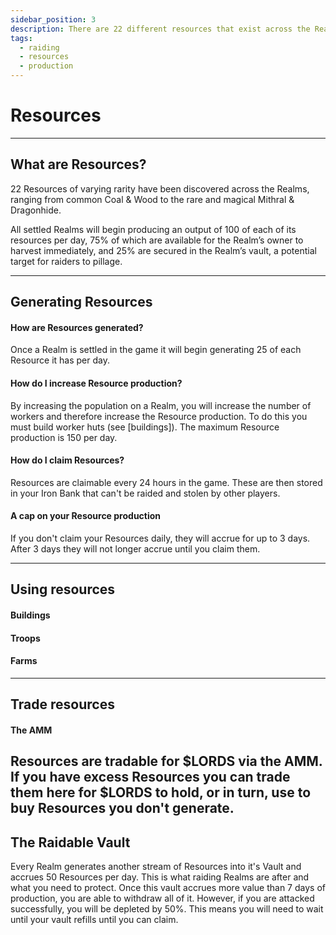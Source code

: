 ```yaml
---
sidebar_position: 3
description: There are 22 different resources that exist across the Realms.
tags:
  - raiding
  - resources
  - production
---
```


# Resources

---

## What are Resources?

22 Resources of varying rarity have been discovered across the Realms, ranging from common Coal & Wood to the rare and magical Mithral & Dragonhide.

All settled Realms will begin producing an output of 100 of each of its resources per day, 75% of which are available for the Realm’s owner to harvest immediately, and 25% are secured in the Realm’s vault, a potential target for raiders to pillage.

---

## Generating Resources

#### How are Resources generated?

Once a Realm is settled in the game it will begin generating 25 of each Resource it has per day. 

#### How do I increase Resource production?

By increasing the population on a Realm, you will increase the number of workers and therefore increase the Resource production. To do this you must build worker huts (see [buildings]). The maximum Resource production is 150 per day. 

#### How do I claim Resources?

Resources are claimable every 24 hours in the game. These are then stored in your Iron Bank that can't be raided and stolen by other players. 

#### A cap on your Resource production

If you don't claim your Resources daily, they will accrue for up to 3 days. After 3 days they will not longer accrue until you claim them. 

---

## Using resources

#### Buildings

#### Troops

#### Farms

---

## Trade resources

#### The AMM

Resources are tradable for $LORDS via the AMM. If you have excess Resources you can trade them here for $LORDS to hold, or in turn, use to buy Resources you don't generate.
---

## The Raidable Vault

Every Realm generates another stream of Resources into it's Vault and accrues 50 Resources per day. This is what raiding Realms are after and what you need to protect. Once this vault accrues more value than 7 days of production, you are able to withdraw all of it. However, if you are attacked successfully, you will be depleted by 50%. This means you will need to wait until your vault refills until you can claim.



